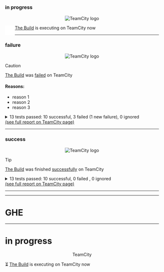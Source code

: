 ### in progress

<p align="center">
  <img src="https://resources.jetbrains.com/storage/products/company/brand/logos/TeamCity_icon.png" width="64" height="64" alt="TeamCity logo" align="center"/>
</p>
<img src="https://raw.githubusercontent.com/manturovDan/gha_test_2/master/poPPG7W4vS (1).gif" width="32" height="32" alt="TeamCity logo" align="left"/>
<a href="https://google.com">The Build</a> is executing on TeamCity now

---
### failure
<p align="center">
  <img src="https://resources.jetbrains.com/storage/products/company/brand/logos/TeamCity_icon.png" width="32" height="32" alt="TeamCity logo" align="center"/>
</p>

> [!CAUTION]
> <a href="https://google.com">The Build</a> was <a href = "https://google.com">failed</a> on TeamCity<br/>
> #### Reasons:
> * reason 1
> * reason 2
> * reason 3

<details>
  <summary>13 tests passed: 10 successful, 3 failed (1 new failure), 0 ignored</summary>
  &#x2705;&nbsp;&nbsp;&nbsp;&nbsp; <a href="https://google.com">Test1</a><br/>
  &#x2705;&#128295; <a href="https://google.com">Test2</a><br/>
  &#10060;&nbsp;&nbsp;&nbsp;&nbsp; <a href="https://google.com">Test3</a><br/>
  &#10060;&#x1F195; <a href="https://google.com">Test4</a><br/>
</details>
<a href = "https://google.com">(see full report on TeamCity page)</a>

---

### success
<p align="center">
  <img src="https://resources.jetbrains.com/storage/products/company/brand/logos/TeamCity_icon.png" width="32" height="32" alt="TeamCity logo" align="center"/>
</p>

> [!TIP]
> <a href="https://google.com">The Build</a> was finished <a href="https://google.com">successfully</a> on TeamCity

<details>
  <summary>13 tests passed: 10 successful, 0 failed , 0 ignored</summary>
  &#x2705;&nbsp;&nbsp;&nbsp;&nbsp; <a href="https://google.com">Test1</a><br/>
  &#x2705;&#128295; <a href="https://google.com">Test2</a><br/>
</details>
<a href = "https://google.com">(see full report on TeamCity page)</a>

---
---
# GHE
---
# in progress

<p align="center">
    TeamCity
</p>

&#x23F3; <a href="https://google.com">The Build</a> is executing on TeamCity now
